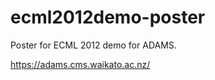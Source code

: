 ecml2012demo-poster
===================

Poster for ECML 2012 demo for ADAMS.

https://adams.cms.waikato.ac.nz/

